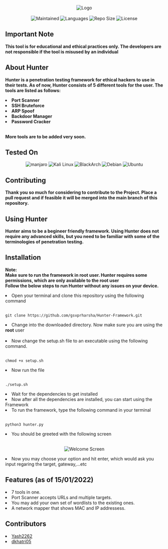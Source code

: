 <p align="center">
  <img alt="Logo" src="https://github.com/gsvprharsha/Hunter-Framework/blob/main/imgs/Hunter-Framework.png"><br><br>
  <img alt="Maintained" src="https://img.shields.io/maintenance/yes/2022?style=for-the-badge">
  <img alt="Languages" src="https://img.shields.io/github/languages/count/gsvprharsha/Hunter-Framework?style=for-the-badge">
  <img alt="Repo Size" src="https://img.shields.io/github/repo-size/gsvprharsha/Hunter-Framework?style=for-the-badge">
  <img alt="License" src="https://img.shields.io/github/license/gsvprharsha/Hunter-Framework?color=light&style=for-the-badge">
</p>

## Important Note
<b>This tool is for educational and ethical practices only. The developers are not responsible if the tool is misused by an individual</b>
## About Hunter
<b>Hunter is a penetration testing framework for ethical hackers to use in their tests. As of now, Hunter consists of 5 different tools for the user. The tools are listed as follows:
  <li>Port Scanner</li>
  <li>SSH Bruteforce</li>
  <li>ARP Spoof</li>
  <li>Backdoor Manager</li>
  <li>Password Cracker</li><br>
  
More tools are to be added very soon. </b>

## Tested On
<p align="center">
  <img alt="manjaro" src="https://img.shields.io/badge/manjaro-35BF5C?style=for-the-badge&logo=manjaro&logoColor=white">
  <img alt="Kali Linux" src="https://img.shields.io/badge/Kali_Linux-557C94?style=for-the-badge&logo=kali-linux&logoColor=white">
  <img alt="BlackArch" src="https://img.shields.io/badge/Arch_Linux-1793D1?style=for-the-badge&logo=arch-linux&logoColor=white">
  <img alt="Debian" src="https://img.shields.io/badge/Debian-A81D33?style=for-the-badge&logo=debian&logoColor=white">
  <img alt="Ubuntu" src="https://img.shields.io/badge/Ubuntu-E95420?style=for-the-badge&logo=ubuntu&logoColor=white">
</p>



## Contributing
<b>Thank you so much for considering to contribute to the Project. Place a pull request and if feasible it will be merged into the main branch of this repository.</b>

## Using Hunter
<b> Hunter aims to be a begineer friendly framework. Using Hunter does not require any advanced skills, but you need to be familiar with some of the terminologies of penetration testing.</b>

## Installation
<b>Note: <br>Make sure to run the framework in root user. Hunter requires some permissions, which are only available to the root user</b><br>
<b> Follow the below steps to run Hunter without any issues on your device.</b>
<li>Open your terminal and clone this repository using the following command</li><br>

```
git clone https://github.com/gsvprharsha/Hunter-Framework.git
```

<li>Change into the downloaded directory. Now make sure you are using the <b>root</b> user</li><br>
<li>Now change the setup.sh file to an executable using the following command.</li><br>

```
chmod +x setup.sh
```

<li>Now run the file</li><br>

```
./setup.sh
```

<li>Wait for the dependencies to get installed</li>
<li>Now after all the dependencies are installed, you can start using the Framework</li>
<li>To run the framework, type the following command in your terminal</li><br>

```
python3 hunter.py
```

<li>You should be greeted with the following screen</li><br>
<p align="center">
  <img alt="Welcome Screen" src="https://github.com/gsvprharsha/Hunter-Framework/blob/main/imgs/Hunter%20Welcome%20Screen.png">
</p>

<li>Now you may choose your option and hit enter, which would ask you input regaring the target, gateway,...etc</li>

## Features (as of 15/01/2022)
<li>7 tools in one.</li>
<li>Port Scanner accepts URLs and multiple targets.</li>
<li>You may add your own set of wordlists to the existing ones.</li>
<li>A network mapper that shows MAC and IP addressess.</li>

## Contributors
<li><a href="https://github.com/Yash2262">Yash2262</a></li>
<li><a href="https://github.com/dkhatri05">dkhatri05</a></li>
